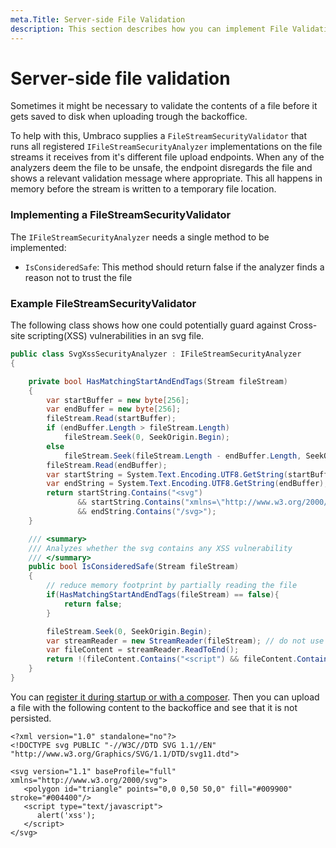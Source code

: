 ```yaml
---
meta.Title: Server-side File Validation
description: This section describes how you can implement File Validation
---
```


# Server-side file validation

Sometimes it might be necessary to validate the contents of a file before it gets saved to disk when uploading trough the backoffice.

To help with this, Umbraco supplies a `FileStreamSecurityValidator` that runs all registered `IFileStreamSecurityAnalyzer` implementations on the file streams it receives from it's different file upload endpoints. When any of the analyzers deem the file to be unsafe, the endpoint disregards the file and shows a relevant validation message where appropriate. This all happens in memory before the stream is written to a temporary file location.

### Implementing a FileStreamSecurityValidator

The `IFileStreamSecurityAnalyzer` needs a single method to be implemented:

* `IsConsideredSafe`: This method should return false if the analyzer finds a reason not to trust the file

### Example FileStreamSecurityValidator

The following class shows how one could potentially guard against Cross-site scripting(XSS) vulnerabilities in an svg file.

```csharp
public class SvgXssSecurityAnalyzer : IFileStreamSecurityAnalyzer
{

    private bool HasMatchingStartAndEndTags(Stream fileStream)
    {
        var startBuffer = new byte[256];
        var endBuffer = new byte[256];
        fileStream.Read(startBuffer);
        if (endBuffer.Length > fileStream.Length)
            fileStream.Seek(0, SeekOrigin.Begin);
        else
            fileStream.Seek(fileStream.Length - endBuffer.Length, SeekOrigin.Begin);
        fileStream.Read(endBuffer);
        var startString = System.Text.Encoding.UTF8.GetString(startBuffer);
        var endString = System.Text.Encoding.UTF8.GetString(endBuffer);
        return startString.Contains("<svg")
               && startString.Contains("xmlns=\"http://www.w3.org/2000/svg\"")
               && endString.Contains("/svg>");
    }

    /// <summary>
    /// Analyzes whether the svg contains any XSS vulnerability
    /// </summary>
    public bool IsConsideredSafe(Stream fileStream)
    {
        // reduce memory footprint by partially reading the file
        if(HasMatchingStartAndEndTags(fileStream) == false){
            return false;
        }

        fileStream.Seek(0, SeekOrigin.Begin);
        var streamReader = new StreamReader(fileStream); // do not use a using as this will dispose of the underlying stream
        var fileContent = streamReader.ReadToEnd();
        return !(fileContent.Contains("<script") && fileContent.Contains("/script>"));
    }
}
```

You can [register it during startup or with a composer](https://docs.umbraco.com/umbraco-cms/reference/using-ioc#registering-dependencies). Then you can upload a file with the following content to the backoffice and see that it is not persisted.

```
<?xml version="1.0" standalone="no"?>
<!DOCTYPE svg PUBLIC "-//W3C//DTD SVG 1.1//EN" "http://www.w3.org/Graphics/SVG/1.1/DTD/svg11.dtd">

<svg version="1.1" baseProfile="full" xmlns="http://www.w3.org/2000/svg">
   <polygon id="triangle" points="0,0 0,50 50,0" fill="#009900" stroke="#004400"/>
   <script type="text/javascript">
      alert('xss');
   </script>
</svg>
```
